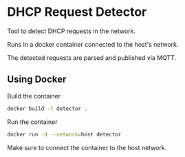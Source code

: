 # DHCP Request Detector

Tool to detect DHCP requests in the network.

Runs in a docker container connected to the host's network.

The detected requests are parsed and published via MQTT.

## Using Docker

Build the container

```bash
docker build -t detector .
```

Run the container

```bash
docker run -d --network=host detector
```

Make sure to connect the container to the host network.
